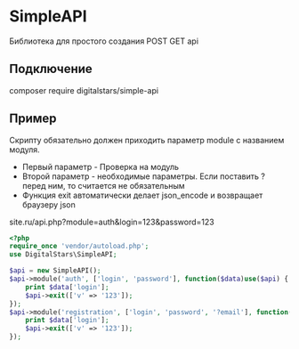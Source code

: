 # SimpleAPI
Библиотека для простого создания POST GET api  

## Подключение
composer require digitalstars/simple-api

## Пример
Скрипту обязательно должен приходить параметр module с названием модуля.  
* Первый параметр - Проверка на модуль  
* Второй параметр - необходимые параметры. Если поставить ? перед ним, то считается не обязательным  
* Функция exit автоматически делает json_encode и возвращает браузеру json

site.ru/api.php?module=auth&login=123&password=123
```php
<?php
require_once 'vendor/autoload.php';
use DigitalStars\SimpleAPI;

$api = new SimpleAPI();
$api->module('auth', ['login', 'password'], function($data)use($api) {
    print $data['login'];
    $api->exit(['v' => '123']);
});
$api->module('registration', ['login', 'password', '?email'], function($data)use($api) {
    print $data['login'];
    $api->exit(['v' => '123']);
});
```

